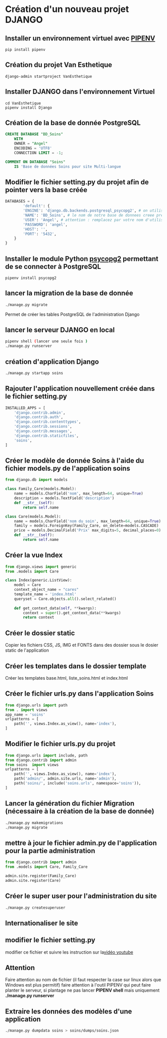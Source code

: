 # Création d'un nouveau projet DJANGO
## Installer un environnement virtuel avec [PIPENV](https://pipenv.readthedocs.io/en/latest/)
```console
pip install pipenv
```
## Création du projet Van Esthetique
```console
django-admin startproject VanEsthetique
```
## Installer DJANGO dans l'environnement Virtuel
```console
cd VanEsthetique 
pipenv install Django
```

## Création de la base de donnée PostgreSQL
```sql
CREATE DATABASE "BD_Soins"
    WITH 
    OWNER = "Angel"
    ENCODING = 'UTF8'
    CONNECTION LIMIT = -1;

COMMENT ON DATABASE "Soins"
    IS 'Base de données Soins pour site Multi-langue
```
## Modifier le fichier setting.py du projet afin de pointer vers la base créée
```python
DATABASES = {
        'default': {
        'ENGINE': 'django.db.backends.postgresql_psycopg2', # on utilise l'adaptateur postgresql
        'NAME': 'BD_Soins', # le nom de notre base de donnees creee precedemment
        'USER': 'Angel', # attention : remplacez par votre nom d'utilisateur
        'PASSWORD': 'angel',
        'HOST': '',
        'PORT': '5432',
    }
}
```
## Installer le module Python [psycopg2](https://pypi.org/project/psycopg2/) permettant de se connecter à PostgreSQL
```console
pipenv install psycopg2
```
## lancer la migration de la base de donnée
```sh
./manage.py migrate
```
Permet de créer les tables PostgreSQL de l'administration Django 
## lancer le serveur DJANGO en local 
```bash
pipenv shell (lancer une seule fois )
./manage.py runserver
```
## création d'application Django 
```bash
./manage.py startapp soins
```
## Rajouter l'application nouvellement créée dans le fichier setting.py
```Python
INSTALLED_APPS = [
    'django.contrib.admin',
    'django.contrib.auth',
    'django.contrib.contenttypes',
    'django.contrib.sessions',
    'django.contrib.messages',
    'django.contrib.staticfiles',
    'soins',
]
```
## Créer le modèle de donnée Soins à l'aide du fichier models.py de l'application soins
```Python
from django.db import models

class Family_Care(models.Model):
    name = models.CharField('nom', max_length=64, unique=True)
    description = models.TextField('description')
    def __str__(self):
        return self.name

class Care(models.Model):
    name = models.CharField('nom du soin', max_length=64, unique=True)
    family = models.ForeignKey(Family_Care, on_delete=models.CASCADE)
    price = models.DecimalField('Prix' max_digits=5, decimal_places=0)
    def __str__(self):
        return self.name
```
## Créer la vue Index 
```python
from django.views import generic
from .models import Care

class Index(generic.ListView):
    model = Care
    context_object_name = "cares"
    template_name = 'index.html'
    queryset = Care.objects.all().select_related()
       
    def get_context_data(self, **kwargs):
        context = super().get_context_data(**kwargs)
        return context
```

## Créer le dossier static
Copier les fichiers CSS, JS, IMG et FONTS dans des dossier sous le dosier static de l'application

## Créer les templates dans le dossier template
Créer les templates base.html, liste_soins.html et index.html

## Créer le fichier urls.py dans l'application Soins
```Python
from django.urls import path
from . import views
app_name = 'soins'
urlpatterns = [
    path('', views.Index.as_view(), name='index'),
]
```

## Modifier le fichier urls.py du projet
```Python
from django.urls import include, path
from django.contrib import admin
from soins  import views
urlpatterns = [
    path('', views.Index.as_view(), name='index'),
    path('admin/', admin.site.urls, name='admin'),
    path('soins/', include('soins.urls', namespace='soins')),
]
```

## Lancer la génération du fichier Migration (nécessaire à la création de la base de donnée)
```bash
./manage.py makemigrations
./manage.py migrate
```
## mettre à jour le fichier admin.py de l'application pour la partie administration
```Python
from django.contrib import admin
from .models import Care, Family_Care

admin.site.register(Family_Care)
admin.site.register(Care)
```

## Créer le super user pour l'administration du site
```bash
./manage.py createsuperuser
```
## Internationaliser le site


## modifier le fichier setting.py 
modifier ce fichier et suivre les instruction sur la[vidéo youtube](https://youtu.be/xI97sLMd1rM)
## Attention 
Faire attention au nom de fichier (il faut respecter la case sur linux alors que Windows est plus permitif)
faire attention à l'outil PIPENV qui peut faire planter le serveur, si plantage ne pas lancer **PIPENV shell** mais uniquement **./manage.py runserver**

## Extraire les données des modèles d'une application
``` bash
./manage.py dumpdata soins > soins/dumps/soins.json
```

